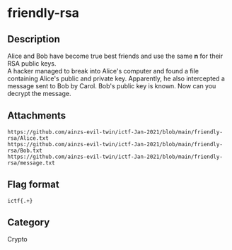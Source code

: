 # friendly-rsa

## Description

Alice and Bob have become true best friends and use the same **n** for their RSA public keys.  
A hacker managed to break into Alice's computer and found a file containing Alice's public and private key. Apparently, he also intercepted a message sent to Bob by Carol. Bob's public key is known. Now can you decrypt the message.

## Attachments
 
`https://github.com/ainzs-evil-twin/ictf-Jan-2021/blob/main/friendly-rsa/Alice.txt`  
`https://github.com/ainzs-evil-twin/ictf-Jan-2021/blob/main/friendly-rsa/Bob.txt`  
`https://github.com/ainzs-evil-twin/ictf-Jan-2021/blob/main/friendly-rsa/message.txt`  

## Flag format

`ictf{.+}`

## Category

Crypto
